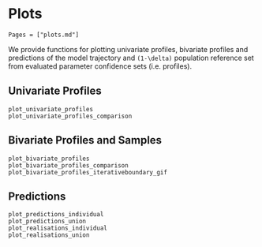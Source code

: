 # Plots

```@index
Pages = ["plots.md"]
```

We provide functions for plotting univariate profiles, bivariate profiles and predictions of the model trajectory and ``(1-\delta)`` population reference set from evaluated parameter confidence sets (i.e. profiles).

## Univariate Profiles

```@docs
plot_univariate_profiles
plot_univariate_profiles_comparison
```

## Bivariate Profiles and Samples

```@docs
plot_bivariate_profiles
plot_bivariate_profiles_comparison
plot_bivariate_profiles_iterativeboundary_gif
```

## Predictions

```@docs
plot_predictions_individual
plot_predictions_union
plot_realisations_individual
plot_realisations_union
```